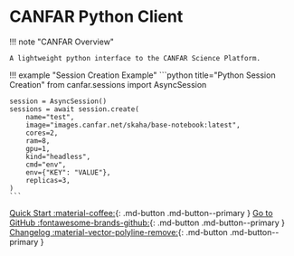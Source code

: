 # CANFAR Python Client

!!! note "CANFAR Overview"

    A lightweight python interface to the CANFAR Science Platform.

!!! example "Session Creation Example"
    ```python title="Python Session Creation"
    from canfar.sessions import AsyncSession

    session = AsyncSession()
    sessions = await session.create(
        name="test",
        image="images.canfar.net/skaha/base-notebook:latest",
        cores=2,
        ram=8,
        gpu=1,
        kind="headless",
        cmd="env",
        env={"KEY": "VALUE"},
        replicas=3,
    )
    ```

[Quick Start :material-coffee:](quick-start.md){: .md-button .md-button--primary }
[Go to GitHub :fontawesome-brands-github:](https://github.com/opencadc/canfar){: .md-button .md-button--primary }
[Changelog :material-vector-polyline-remove:](changelog.md){: .md-button .md-button--primary }
